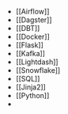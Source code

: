 - [[Airflow]]
- [[Dagster]]
- [[DBT]]
- [[Docker]]
- [[Flask]]
- [[Kafka]]
- [[Lightdash]]
- [[Snowflake]]
- [[SQL]]
- [[Jinja2]]
- [[Python]]
- 